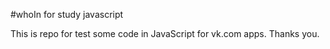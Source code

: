 #whoIn for study javascript

This is repo for test some code in JavaScript for vk.com apps. Thanks you.
